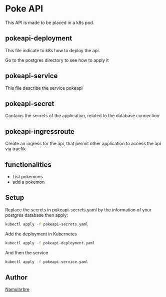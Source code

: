 # Poke API

This API is made to be placed in a k8s pod.

## pokeapi-deployment

This file indicate to k8s how to deploy the api.

Go to the postgres directory to see how to apply it

## pokeapi-service

This file describe the service pokeapi

## pokeapi-secret

Contains the secrets of the application, related to the database connection

## pokeapi-ingressroute

Create an ingress for the api, that permit other application to access the api via traefik

## functionalities

- List pokemons
- add a pokemon

## Setup

Replace the secrets in pokeapi-secrets.yaml by the information of your postgres database then apply:

```bash
kubectl apply -f pokeapi-secrets.yaml
```

Add the deployment in Kubernetes

```bash
kubectl apply -f pokeapi-deployment.yaml
```

And then the service

```bash
kubectl apply -f pokeapi-service.yaml
```

## Author

[Namularbre](https://github.com/Namularbre)
